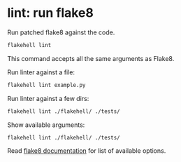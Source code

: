 # **lint**: run flake8

Run patched flake8 against the code.

```bash
flakehell lint
```

This command accepts all the same arguments as Flake8.

Run linter against a file:

```bash
flakehell lint example.py
```

Run linter against a few dirs:

```bash
flakehell lint ./flakehell/ ./tests/
```

Show available arguments:

```bash
flakehell lint ./flakehell/ ./tests/
```

Read [flake8 documentation](http://flake8.pycqa.org/en/latest/user/options.html) for list of available options.
